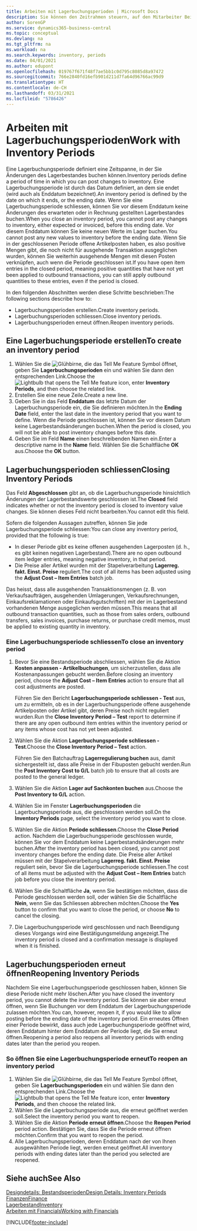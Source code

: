 ```yaml
---
title: Arbeiten mit Lagerbuchungsperioden | Microsoft Docs
description: Sie können den Zeitrahmen steuern, auf den Mitarbeiter Beitragsänderungen des Lagerbestandes buchen können, indem Sie Lagerbuchungsperioden definieren.
author: SorenGP
ms.service: dynamics365-business-central
ms.topic: conceptual
ms.devlang: na
ms.tgt_pltfrm: na
ms.workload: na
ms.search.keywords: inventory, periods
ms.date: 04/01/2021
ms.author: edupont
ms.openlocfilehash: 019767f671f48f7ae5bb1c0d795c8085d8a97472
ms.sourcegitcommit: 766e2840fd16efb901d211d7fa64d96766ac99d9
ms.translationtype: HT
ms.contentlocale: de-CH
ms.lasthandoff: 03/31/2021
ms.locfileid: "5786426"
---
```

# <a name="work-with-inventory-periods"></a><span data-ttu-id="2e297-103">Arbeiten mit Lagerbuchungsperioden</span><span class="sxs-lookup"><span data-stu-id="2e297-103">Work with Inventory Periods</span></span>
<span data-ttu-id="2e297-104">Eine Lagerbuchungsperiode definiert eine Zeitspanne, in der Sie Änderungen des Lagerbestandes buchen können.</span><span class="sxs-lookup"><span data-stu-id="2e297-104">Inventory periods define a period of time in which you can post changes to inventory.</span></span> <span data-ttu-id="2e297-105">Eine Lagerbuchungsperiode ist durch das Datum definiert, an dem sie endet (wird auch als Enddatum bezeichnet).</span><span class="sxs-lookup"><span data-stu-id="2e297-105">An inventory period is defined by the date on which it ends, or the ending date.</span></span> <span data-ttu-id="2e297-106">Wenn Sie eine Lagerbuchungsperiode schliessen, können Sie vor diesem Enddatum keine Änderungen des erwarteten oder in Rechnung gestellten Lagerbestandes buchen.</span><span class="sxs-lookup"><span data-stu-id="2e297-106">When you close an inventory period, you cannot post any changes to inventory, either expected or invoiced, before this ending date.</span></span> <span data-ttu-id="2e297-107">Vor diesem Enddatum können Sie keine neuen Werte im Lager buchen.</span><span class="sxs-lookup"><span data-stu-id="2e297-107">You cannot post any new values to inventory before the ending date.</span></span> <span data-ttu-id="2e297-108">Wenn Sie in der geschlossenen Periode offene Artikelposten haben, es also positive Mengen gibt, die noch nicht für ausgehende Transaktion ausgeglichen wurden, können Sie weiterhin ausgehende Mengen mit diesen Posten verknüpfen, auch wenn die Periode geschlossen ist.</span><span class="sxs-lookup"><span data-stu-id="2e297-108">If you have open item entries in the closed period, meaning positive quantities that have not yet been applied to outbound transactions, you can still apply outbound quantities to these entries, even if the period is closed.</span></span>  

<span data-ttu-id="2e297-109">In den folgenden Abschnitten werden diese Schritte beschrieben:</span><span class="sxs-lookup"><span data-stu-id="2e297-109">The following sections describe how to:</span></span>

* <span data-ttu-id="2e297-110">Lagerbuchungsperioden erstellen.</span><span class="sxs-lookup"><span data-stu-id="2e297-110">Create inventory periods.</span></span>  
* <span data-ttu-id="2e297-111">Lagerbuchungsperioden schliessen.</span><span class="sxs-lookup"><span data-stu-id="2e297-111">Close inventory periods.</span></span>  
* <span data-ttu-id="2e297-112">Lagerbuchungsperioden erneut öffnen.</span><span class="sxs-lookup"><span data-stu-id="2e297-112">Reopen inventory periods.</span></span>  

## <a name="to-create-an-inventory-period"></a><span data-ttu-id="2e297-113">Eine Lagerbuchungsperiode erstellen</span><span class="sxs-lookup"><span data-stu-id="2e297-113">To create an inventory period</span></span>  
1. <span data-ttu-id="2e297-114">Wählen Sie die ![Glühbirne, die das Tell Me Feature](media/ui-search/search_small.png "Tell Me-Funktion") Symbol öffnet, geben Sie **Lagerbuchungsperioden** ein und wählen Sie dann den entsprechenden Link.</span><span class="sxs-lookup"><span data-stu-id="2e297-114">Choose the ![Lightbulb that opens the Tell Me feature](media/ui-search/search_small.png "Tell me what you want to do") icon, enter **Inventory Periods**, and then choose the related link.</span></span>  
2. <span data-ttu-id="2e297-115">Erstellen Sie eine neue Zeile.</span><span class="sxs-lookup"><span data-stu-id="2e297-115">Create a new line.</span></span>  
3. <span data-ttu-id="2e297-116">Geben Sie in das Feld **Enddatum** das letzte Datum der Lagerbuchungsperiode ein, die Sie definieren möchten.</span><span class="sxs-lookup"><span data-stu-id="2e297-116">In the **Ending Date** field, enter the last date in the inventory period that you want to define.</span></span> <span data-ttu-id="2e297-117">Wenn die Periode geschlossen ist, können Sie vor diesem Datum keine Lagerbestandsänderungen buchen.</span><span class="sxs-lookup"><span data-stu-id="2e297-117">When the period is closed, you will not be able to post inventory changes before this date.</span></span>  
4. <span data-ttu-id="2e297-118">Geben Sie im Feld **Name** einen beschreibenden Namen ein.</span><span class="sxs-lookup"><span data-stu-id="2e297-118">Enter a descriptive name in the **Name** field.</span></span> <span data-ttu-id="2e297-119">Wählen Sie die Schaltfläche **OK** aus.</span><span class="sxs-lookup"><span data-stu-id="2e297-119">Choose the **OK** button.</span></span>  

## <a name="closing-inventory-periods"></a><span data-ttu-id="2e297-120">Lagerbuchungsperioden schliessen</span><span class="sxs-lookup"><span data-stu-id="2e297-120">Closing Inventory Periods</span></span>  
<span data-ttu-id="2e297-121">Das Feld **Abgeschlossen** gibt an, ob die Lagerbuchungsperiode hinsichtlich Änderungen der Lagerbestandswerte geschlossen ist.</span><span class="sxs-lookup"><span data-stu-id="2e297-121">The **Closed** field indicates whether or not the inventory period is closed to inventory value changes.</span></span> <span data-ttu-id="2e297-122">Sie können dieses Feld nicht bearbeiten.</span><span class="sxs-lookup"><span data-stu-id="2e297-122">You cannot edit this field.</span></span>  

<span data-ttu-id="2e297-123">Sofern die folgenden Aussagen zutreffen, können Sie jede Lagerbuchungsperiode schliessen:</span><span class="sxs-lookup"><span data-stu-id="2e297-123">You can close any inventory period, provided that the following is true:</span></span>  

* <span data-ttu-id="2e297-124">In dieser Periode gibt es keine offenen ausgehenden Lagerposten (d. h., es gibt keinen negativen Lagerbestand).</span><span class="sxs-lookup"><span data-stu-id="2e297-124">There are no open outbound item ledger entries, meaning negative inventory, in that period.</span></span>  
* <span data-ttu-id="2e297-125">Die Preise aller Artikel wurden mit der Stapelverarbeitung **Lagerreg. fakt. Einst. Preise** reguliert.</span><span class="sxs-lookup"><span data-stu-id="2e297-125">The cost of all items has been adjusted using the **Adjust Cost – Item Entries** batch job.</span></span>  

<span data-ttu-id="2e297-126">Das heisst, dass alle ausgehenden Transaktionsmengen (z. B. von Verkaufsaufträgen, ausgehenden Umlagerungen, Verkaufsrechnungen, Einkaufsreklamationen oder Einkaufsgutschriften) mit der im Lagerbestand vorhandenen Menge ausgeglichen werden müssen.</span><span class="sxs-lookup"><span data-stu-id="2e297-126">This means that all outbound transaction quantities, such as those from sales orders, outbound transfers, sales invoices, purchase returns, or purchase credit memos, must be applied to existing quantity in inventory.</span></span>  

### <a name="to-close-an-inventory-period"></a><span data-ttu-id="2e297-127">Eine Lagerbuchungsperiode schliessen</span><span class="sxs-lookup"><span data-stu-id="2e297-127">To close an inventory period</span></span>  
1. <span data-ttu-id="2e297-128">Bevor Sie eine Bestandsperiode abschliessen, wählen Sie die Aktion **Kosten anpassen - Artikelbuchungen**, um sicherzustellen, dass alle Kostenanpassungen gebucht werden.</span><span class="sxs-lookup"><span data-stu-id="2e297-128">Before closing an inventory period, choose the **Adjust Cost – Item Entries** action to ensure that all cost adjustments are posted.</span></span>

     <span data-ttu-id="2e297-129">Führen Sie den Bericht **Lagerbuchungsperiode schliessen - Test** aus, um zu ermitteln, ob es in der Lagerbuchungsperiode offene ausgehende Artikelposten oder Artikel gibt, deren Preise noch nicht reguliert wurden.</span><span class="sxs-lookup"><span data-stu-id="2e297-129">Run the **Close Inventory Period – Test** report to determine if there are any open outbound item entries within the inventory period or any items whose cost has not yet been adjusted.</span></span>  
2. <span data-ttu-id="2e297-130">Wählen Sie die Aktion **Lagerbuchungsperiode schliessen - Test**.</span><span class="sxs-lookup"><span data-stu-id="2e297-130">Choose the **Close Inventory Period – Test** action.</span></span>  

     <span data-ttu-id="2e297-131">Führen Sie den Batchauftrag **Lagerregulierung buchen** aus, damit sichergestellt ist, dass alle Preise in der Fibuposten gebucht werden.</span><span class="sxs-lookup"><span data-stu-id="2e297-131">Run the **Post Inventory Cost to G/L** batch job to ensure that all costs are posted to the general ledger.</span></span>  
3. <span data-ttu-id="2e297-132">Wählen Sie die Aktion **Lager auf Sachkonten buchen** aus.</span><span class="sxs-lookup"><span data-stu-id="2e297-132">Choose the **Post Inventory to G/L** action.</span></span>  
4. <span data-ttu-id="2e297-133">Wählen Sie im Fenster  **Lagerbuchungsperioden** die Lagerbuchungsperiode aus, die geschlossen werden soll.</span><span class="sxs-lookup"><span data-stu-id="2e297-133">On the **Inventory Periods** page, select the inventory period you want to close.</span></span>  
5. <span data-ttu-id="2e297-134">Wählen Sie die Aktion **Periode schliessen**.</span><span class="sxs-lookup"><span data-stu-id="2e297-134">Choose the **Close Period** action.</span></span> <span data-ttu-id="2e297-135">Nachdem die Lagerbuchungsperiode geschlossen wurde, können Sie vor dem Enddatum keine Lagerbestandsänderungen mehr buchen.</span><span class="sxs-lookup"><span data-stu-id="2e297-135">After the inventory period has been closed, you cannot post inventory changes before the ending date.</span></span> <span data-ttu-id="2e297-136">Die Preise aller Artikel müssen mit der Stapelverarbeitung **Lagerreg. fakt. Einst. Preise** reguliert sein, bevor Sie die Lagerbuchungsperiode schliessen.</span><span class="sxs-lookup"><span data-stu-id="2e297-136">The cost of all items must be adjusted with the **Adjust Cost – Item Entries** batch job before you close the inventory period.</span></span>  
6. <span data-ttu-id="2e297-137">Wählen Sie die Schaltfläche **Ja**, wenn Sie bestätigen möchten, dass die Periode geschlossen werden soll, oder wählen Sie die Schaltfläche **Nein**, wenn Sie das Schliessen abbrechen möchten.</span><span class="sxs-lookup"><span data-stu-id="2e297-137">Choose the **Yes** button to confirm that you want to close the period, or choose **No** to cancel the closing.</span></span>  
7. <span data-ttu-id="2e297-138">Die Lagerbuchungsperiode wird geschlossen und nach Beendigung dieses Vorgangs wird eine Bestätigungsmeldung angezeigt.</span><span class="sxs-lookup"><span data-stu-id="2e297-138">The inventory period is closed and a confirmation message is displayed when it is finished.</span></span>  

## <a name="reopening-inventory-periods"></a><span data-ttu-id="2e297-139">Lagerbuchungsperioden erneut öffnen</span><span class="sxs-lookup"><span data-stu-id="2e297-139">Reopening Inventory Periods</span></span>  
<span data-ttu-id="2e297-140">Nachdem Sie eine Lagerbuchungsperiode geschlossen haben, können Sie diese Periode nicht mehr löschen.</span><span class="sxs-lookup"><span data-stu-id="2e297-140">After you have closed the inventory period, you cannot delete the inventory period.</span></span> <span data-ttu-id="2e297-141">Sie können sie aber erneut öffnen, wenn Sie Buchungen vor dem Enddatum der Lagerbuchungsperiode zulassen möchten.</span><span class="sxs-lookup"><span data-stu-id="2e297-141">You can, however, reopen it, if you would like to allow posting before the ending date of the inventory period.</span></span> <span data-ttu-id="2e297-142">Ein erneutes Öffnen einer Periode bewirkt, dass auch jede Lagerbuchungsperiode geöffnet wird, deren Enddatum hinter dem Enddatum der Periode liegt, die Sie erneut öffnen.</span><span class="sxs-lookup"><span data-stu-id="2e297-142">Reopening a period also reopens all inventory periods with ending dates later than the period you reopen.</span></span>  

### <a name="to-reopen-an-inventory-period"></a><span data-ttu-id="2e297-143">So öffnen Sie eine Lagerbuchungsperiode erneut</span><span class="sxs-lookup"><span data-stu-id="2e297-143">To reopen an inventory period</span></span>  
1. <span data-ttu-id="2e297-144">Wählen Sie die ![Glühbirne, die das Tell Me Feature](media/ui-search/search_small.png "Tell Me-Funktion") Symbol öffnet, geben Sie **Lagerbuchungsperioden** ein und wählen Sie dann den entsprechenden Link.</span><span class="sxs-lookup"><span data-stu-id="2e297-144">Choose the ![Lightbulb that opens the Tell Me feature](media/ui-search/search_small.png "Tell me what you want to do") icon, enter **Inventory Periods**, and then choose the related link.</span></span>  
2. <span data-ttu-id="2e297-145">Wählen Sie die Lagerbuchungsperiode aus, die erneut geöffnet werden soll.</span><span class="sxs-lookup"><span data-stu-id="2e297-145">Select the inventory period you want to reopen.</span></span>  
3. <span data-ttu-id="2e297-146">Wählen Sie die Aktion **Periode erneut öffnen**.</span><span class="sxs-lookup"><span data-stu-id="2e297-146">Choose the **Reopen Period** period action.</span></span> <span data-ttu-id="2e297-147">Bestätigen Sie, dass Sie die Periode erneut öffnen möchten.</span><span class="sxs-lookup"><span data-stu-id="2e297-147">Confirm that you want to reopen the period.</span></span>  
4. <span data-ttu-id="2e297-148">Alle Lagerbuchungsperioden, deren Enddatum nach der von Ihnen ausgewählten Periode liegt, werden erneut geöffnet.</span><span class="sxs-lookup"><span data-stu-id="2e297-148">All inventory periods with ending dates later than the period you selected are reopened.</span></span>  

## <a name="see-also"></a><span data-ttu-id="2e297-149">Siehe auch</span><span class="sxs-lookup"><span data-stu-id="2e297-149">See Also</span></span>  
[<span data-ttu-id="2e297-150">Designdetails: Bestandsperioden</span><span class="sxs-lookup"><span data-stu-id="2e297-150">Design Details: Inventory Periods</span></span>](design-details-inventory-periods.md)  
[<span data-ttu-id="2e297-151">Finanzen</span><span class="sxs-lookup"><span data-stu-id="2e297-151">Finance</span></span>](finance.md)  
[<span data-ttu-id="2e297-152">Lagerbestand</span><span class="sxs-lookup"><span data-stu-id="2e297-152">Inventory</span></span>](inventory-manage-inventory.md)  
[<span data-ttu-id="2e297-153">Arbeiten mit Financials</span><span class="sxs-lookup"><span data-stu-id="2e297-153">Working with Financials</span></span>](ui-work-product.md)


[!INCLUDE[footer-include](includes/footer-banner.md)]